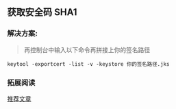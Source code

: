 获取安全码 SHA1
-------------

### 解决方案:

> 再控制台中输入以下命令再拼接上你的签名路径

```
keytool -exportcert -list -v -keystore 你的签名路径.jks

```

### 拓展阅读

[推荐文章](https://www.jianshu.com/p/dcfca6041154)